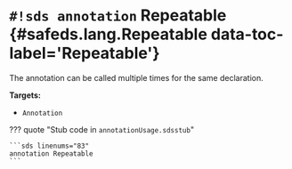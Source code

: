 # `#!sds annotation` Repeatable {#safeds.lang.Repeatable data-toc-label='Repeatable'}

The annotation can be called multiple times for the same declaration.

**Targets:**

- `Annotation`

??? quote "Stub code in `annotationUsage.sdsstub`"

    ```sds linenums="83"
    annotation Repeatable
    ```
